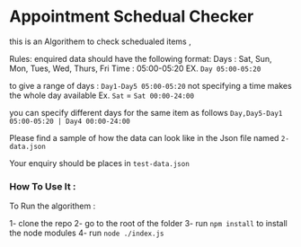 # Appointment Schedual Checker

this is an Algorithem to check schedualed items , 

Rules: 
enquired data should have the following format:
Days : Sat, Sun, Mon, Tues, Wed, Thurs, Fri
Time : 05:00-05:20
EX. `Day 05:00-05:20`

to give a range of days : `Day1-Day5 05:00-05:20`
not specifying a time makes the whole day available
Ex. `Sat` = `Sat 00:00-24:00`

you can specify different days for the same item as follows 
`Day,Day5-Day1 05:00-05:20 | Day4 00:00-24:00 `

Please find a sample of how the data can look like in the Json file named `2-data.json`

Your enquiry should be places in `test-data.json`

### How To Use It :

To Run the algorithem : 

1- clone the repo 
2- go to the root of the folder 
3- run `npm install` to install the node modules 
4-  run `node ./index.js`
